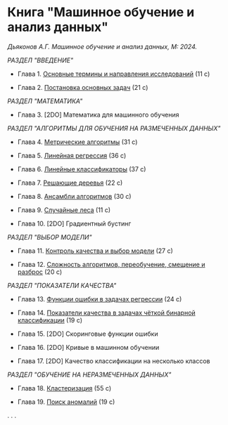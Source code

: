 # Книга "Машинное обучение и анализ данных"

*Дьяконов А.Г. Машинное обучение и анализ данных, М: 2024.*

*РАЗДЕЛ "ВВЕДЕНИЕ"*

* Глава 1. [Основные термины и направления исследований](book_011_intro_202309.pdf) (11 c)

* Глава 2. [Постановка основных задач](book_020_MLintro_202406.pdf) (21 c)

*РАЗДЕЛ "МАТЕМАТИКА"*

* Глава 3. [2DO] Математика для машинного обучения

*РАЗДЕЛ "АЛГОРИТМЫ ДЛЯ ОБУЧЕНИЯ НА РАЗМЕЧЕННЫХ ДАННЫХ"*

* Глава 4. [Метрические алгоритмы](book_021_kNN_202413.pdf) (31 c)

* Глава 5. [Линейная регрессия](book_043_linreg_202305.pdf) (36 c)

* Глава 6. [Линейные классификаторы](book_023_linclass_202308.pdf) (37 с)

* Глава 7. [Решающие деревья](book_044_trees_202305.pdf) (22 с)

* Глава 8. [Ансамбли алгоритмов](book_030_ens_202409.pdf) (30 с)

* Глава 9. [Случайные леса](book_031_rf_202403.pdf) (11 с)

* Глава 10. [2DO] Градиентный бустинг

*РАЗДЕЛ "ВЫБОР МОДЕЛИ"*

* Глава 11. [Контроль качества и выбор модели](book_053_control_202309.pdf) (27 с)

* Глава 12. [Сложность алгоритмов, переобучение, смещение и разброс](book_048_bias_variance_202305.pdf) (20 c)

*РАЗДЕЛ "ПОКАЗАТЕЛИ КАЧЕСТВА"*

* Глава 13. [Функции ошибки в задачах регрессии](book_071_regressionerrors_202306.pdf) (24 с)

* Глава 14. [Показатели качества в задачах чёткой бинарной классификации](book_072_classificationerrors_202406.pdf) (19 c)

* Глава 15. [2DO] Скоринговые функции ошибки

* Глава 16. [2DO] Кривые в машинном обучении

* Глава 17. [2DO] Качество классификации на несколько классов

*РАЗДЕЛ "ОБУЧЕНИЕ НА НЕРАЗМЕЧЕННЫХ ДАННЫХ"*

* Глава 18. [Кластеризация](book_081_cluster_202401.pdf) (55 c)

* Глава 19. [Поиск аномалий](book_047_anomaly_06.pdf) (19 с)

. . .

